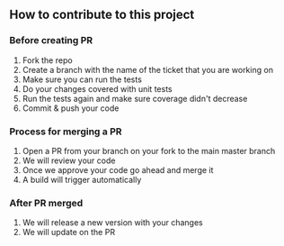 ## How to contribute to this project

### Before creating PR	

1. Fork the repo
2. Create a branch with the name of the ticket that you are working on
2. Make sure you can run the tests
3. Do your changes covered with unit tests
4. Run the tests again and make sure coverage didn't decrease
5. Commit & push your code

### Process for merging a PR	

1. Open a PR from your branch on your fork to the main master branch
2. We will review your code
3. Once we approve your code go ahead and merge it
4. A build will trigger automatically

### After PR merged	

1. We will release a new version with your changes
2. We will update on the PR

